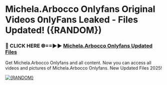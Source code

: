 # Michela.Arbocco Onlyfans Original Videos 0nlyFans Leaked - Files Updated! ({RANDOM})

<h3>🔴 CLICK HERE 🌐==►► <a href="https://betterlinks.top/A2PfLJ" rel="nofollow">Michela.Arbocco Onlyfans Updated Files</a></h3>

Get Michela.Arbocco Onlyfans and all content. Now you can access all videos and pictures of Michela.Arbocco Onlyfans. New Updated Files 2025!

[![{RANDOM}](https://i.imgur.com/ppqm5kG.gif)](https://betterlinks.top/A2PfLJ)